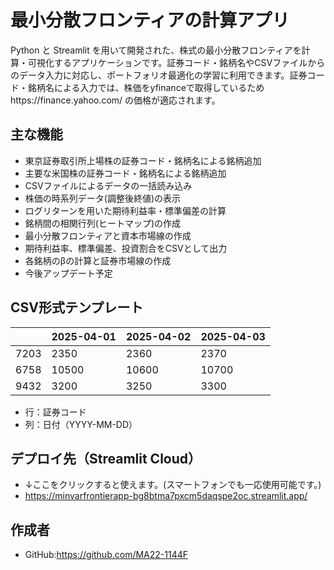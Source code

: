 # 最小分散フロンティアの計算アプリ

Python と Streamlit を用いて開発された、株式の最小分散フロンティアを計算・可視化するアプリケーションです。証券コード・銘柄名やCSVファイルからのデータ入力に対応し、ポートフォリオ最適化の学習に利用できます。証券コード・銘柄名による入力では、株価をyfinanceで取得しているためhttps://finance.yahoo.com/ の価格が適応されます。
## 主な機能

- 東京証券取引所上場株の証券コード・銘柄名による銘柄追加
- 主要な米国株の証券コード・銘柄名による銘柄追加
- CSVファイルによるデータの一括読み込み
- 株価の時系列データ(調整後終値)の表示
- ログリターンを用いた期待利益率・標準偏差の計算
- 銘柄間の相関行列(ヒートマップ)の作成
- 最小分散フロンティアと資本市場線の作成
- 期待利益率、標準偏差、投資割合をCSVとして出力
- 各銘柄のβの計算と証券市場線の作成
- 今後アップデート予定

## CSV形式テンプレート

|     | 2025-04-01 | 2025-04-02 | 2025-04-03 |
|-----|------------|------------|------------|
| 7203 | 2350       | 2360       | 2370       |
| 6758 | 10500      | 10600      | 10700      |
| 9432 | 3200       | 3250       | 3300       |

- 行：証券コード
- 列：日付（YYYY-MM-DD）

## デプロイ先（Streamlit Cloud）

- ↓ここをクリックすると使えます。(スマートフォンでも一応使用可能です。)
- https://minvarfrontierapp-bg8btma7pxcm5daqspe2oc.streamlit.app/

## 作成者
- GitHub:https://github.com/MA22-1144F
